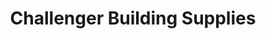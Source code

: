 ---
title: "Challenger Building Supplies"
url: /lethbridge/challenger-building-supplies/
shop: doityourself
---